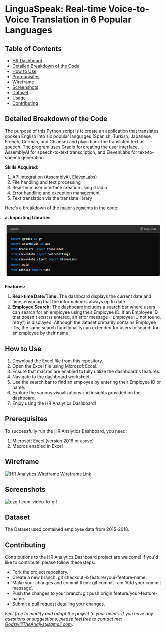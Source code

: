 # <a name="ai-voicetranslator"></a> LinguaSpeak: Real-time Voice-to-Voice Translation in 6 Popular Languages

## Table of Contents
- [HR Dashboard](#hr-dashboard)
- [Detailed Breakdown of the Code](#detailed-breakdown) 
- [How to Use](#how-to-use)
- [Prerequisites](#prerequisites)
- [Wireframe](#wireframe)
- [Screenshots](#screenshots)
- [Dataset](#dataset)
- [Usage](#usage)
- [Contributing](#contributing)

## <a name="detailed-breakdown"></a> Detailed Breakdown of the Code
The purpose of this Python script is to create an application that translates spoken English into six popular languages (Spanish, Turkish, Japanese, French, German, and Chinese) and plays back the translated text as speech. The program uses Gradio for creating the user interface, AssemblyAI for speech-to-text transcription, and ElevenLabs for text-to-speech generation.

**Skills Acquired:**
1. API integration (AssemblyAI, ElevenLabs)
2. File handling and text processing
3. Real-time user interface creation using Gradio
4. Error handling and exception management
5. Text translation via the translate library

Here’s a breakdown of the major segments in the code:

**a. Importing Libraries**

<img width="722" alt="HR Analytics Excel Dashboard" src="https://github.com/Dev-Godswill/picture-files/blob/7699cd81615efc1e8d15a2cb6ba371f0dd2a6e2c/1.png">

**Features:**
1. **Real-time Date/Time:** The dashboard displays the current date and time, ensuring that the information is always up to date. 
2. **Employee Search:** The dashboard includes a search bar where users can search for an employee using their Employee ID. If an Employee ID that doesn't exist is entered, an error message ("Employee ID not found, retry") is displayed. Although the dataset primarily contains Employee IDs, the same search functionality can extended for users to search for an employee by their name.

## How to Use
1. Download the Excel file from this repository. 
2. Open the Excel file using Microsoft Excel. 
3. Ensure that macros are enabled to fully utilize the dashboard's features. 
4. Navigate to the dashboard worksheet. 
5. Use the search bar to find an employee by entering their Employee ID or name. 
6. Explore the various visualizations and insights provided on the dashboard. 
7. Enjoy using the HR Analytics Dashboard!

## Prerequisites
To successfully run the HR Analytics Dashboard, you need:
1. Microsoft Excel (version 2016 or above) 
2. Macros enabled in Excel

## Wireframe
![HR Analytics Wireframe](https://github.com/Dev-Godswill/HR-Analytics-Dashboard/assets/99620725/91b4faf1-aef3-4ae4-b1ca-1c3124846b7d)
[Wireframe Link](https://excalidraw.com/#json=B8vH0U3qIr6CYTxXPqFYs,U77Qt4PPl_tKWaaEavTayg)

## Screenshots
![ezgif com-video-to-gif](https://github.com/Dev-Godswill/HR-Analytics-Dashboard/assets/99620725/203fb66f-2322-4af1-99df-e3e54b6d3f10)

## Dataset
The Dataset used contained employee data from 2015-2018.

## Contributing
Contributions to the HR Analytics Dashboard project are welcome! If you'd like to contribute, please follow these steps:
- Fork the project repository. 
- Create a new branch: git checkout -b feature/your-feature-name. 
- Make your changes and commit them: git commit -am 'Add your commit message'. 
- Push the changes to your branch: git push origin feature/your-feature-name. 
- Submit a pull request detailing your changes.

*Feel free to modify and adapt the project to your needs. If you have any questions or suggestions, please feel free to contact me: GodswillTheAnalyst@gmail.com*.
